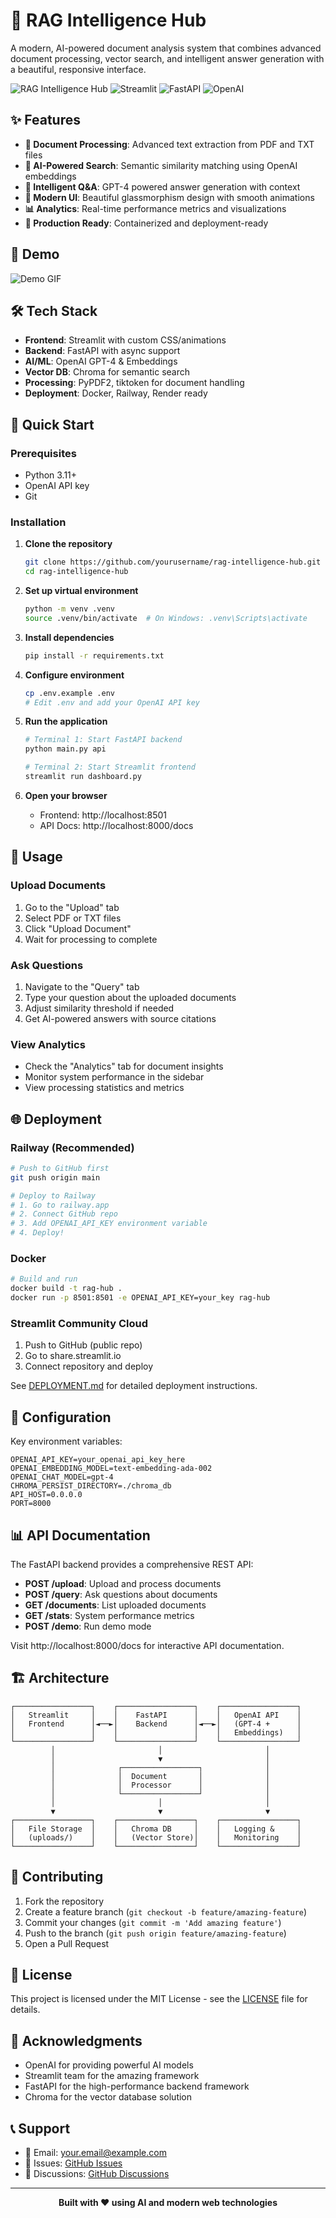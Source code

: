 # 🚀 RAG Intelligence Hub

A modern, AI-powered document analysis system that combines advanced document processing, vector search, and intelligent answer generation with a beautiful, responsive interface.

![RAG Intelligence Hub](https://img.shields.io/badge/AI-Powered-blue) ![Streamlit](https://img.shields.io/badge/Streamlit-FF4B4B?logo=streamlit&logoColor=white) ![FastAPI](https://img.shields.io/badge/FastAPI-009688?logo=fastapi&logoColor=white) ![OpenAI](https://img.shields.io/badge/OpenAI-412991?logo=openai&logoColor=white)

## ✨ Features

- **🔄 Document Processing**: Advanced text extraction from PDF and TXT files
- **🧠 AI-Powered Search**: Semantic similarity matching using OpenAI embeddings
- **💬 Intelligent Q&A**: GPT-4 powered answer generation with context
- **🎨 Modern UI**: Beautiful glassmorphism design with smooth animations
- **📊 Analytics**: Real-time performance metrics and visualizations
- **🚀 Production Ready**: Containerized and deployment-ready

## 🎯 Demo

![Demo GIF](https://via.placeholder.com/800x400/667eea/ffffff?text=RAG+Intelligence+Hub+Demo)

## 🛠️ Tech Stack

- **Frontend**: Streamlit with custom CSS/animations
- **Backend**: FastAPI with async support
- **AI/ML**: OpenAI GPT-4 & Embeddings
- **Vector DB**: Chroma for semantic search
- **Processing**: PyPDF2, tiktoken for document handling
- **Deployment**: Docker, Railway, Render ready

## 🚀 Quick Start

### Prerequisites

- Python 3.11+
- OpenAI API key
- Git

### Installation

1. **Clone the repository**
   ```bash
   git clone https://github.com/yourusername/rag-intelligence-hub.git
   cd rag-intelligence-hub
   ```

2. **Set up virtual environment**
   ```bash
   python -m venv .venv
   source .venv/bin/activate  # On Windows: .venv\Scripts\activate
   ```

3. **Install dependencies**
   ```bash
   pip install -r requirements.txt
   ```

4. **Configure environment**
   ```bash
   cp .env.example .env
   # Edit .env and add your OpenAI API key
   ```

5. **Run the application**
   ```bash
   # Terminal 1: Start FastAPI backend
   python main.py api

   # Terminal 2: Start Streamlit frontend
   streamlit run dashboard.py
   ```

6. **Open your browser**
   - Frontend: http://localhost:8501
   - API Docs: http://localhost:8000/docs

## 📖 Usage

### Upload Documents
1. Go to the "Upload" tab
2. Select PDF or TXT files
3. Click "Upload Document"
4. Wait for processing to complete

### Ask Questions
1. Navigate to the "Query" tab
2. Type your question about the uploaded documents
3. Adjust similarity threshold if needed
4. Get AI-powered answers with source citations

### View Analytics
- Check the "Analytics" tab for document insights
- Monitor system performance in the sidebar
- View processing statistics and metrics

## 🌐 Deployment

### Railway (Recommended)
```bash
# Push to GitHub first
git push origin main

# Deploy to Railway
# 1. Go to railway.app
# 2. Connect GitHub repo
# 3. Add OPENAI_API_KEY environment variable
# 4. Deploy!
```

### Docker
```bash
# Build and run
docker build -t rag-hub .
docker run -p 8501:8501 -e OPENAI_API_KEY=your_key rag-hub
```

### Streamlit Community Cloud
1. Push to GitHub (public repo)
2. Go to share.streamlit.io
3. Connect repository and deploy

See [DEPLOYMENT.md](DEPLOYMENT.md) for detailed deployment instructions.

## 🔧 Configuration

Key environment variables:

```env
OPENAI_API_KEY=your_openai_api_key_here
OPENAI_EMBEDDING_MODEL=text-embedding-ada-002
OPENAI_CHAT_MODEL=gpt-4
CHROMA_PERSIST_DIRECTORY=./chroma_db
API_HOST=0.0.0.0
PORT=8000
```

## 📊 API Documentation

The FastAPI backend provides a comprehensive REST API:

- **POST /upload**: Upload and process documents
- **POST /query**: Ask questions about documents
- **GET /documents**: List uploaded documents
- **GET /stats**: System performance metrics
- **POST /demo**: Run demo mode

Visit http://localhost:8000/docs for interactive API documentation.

## 🏗️ Architecture

```
┌─────────────────┐    ┌─────────────────┐    ┌─────────────────┐
│   Streamlit     │    │    FastAPI      │    │   OpenAI API    │
│   Frontend      │◄──►│    Backend      │◄──►│   (GPT-4 +      │
│                 │    │                 │    │   Embeddings)   │
└─────────────────┘    └─────────────────┘    └─────────────────┘
         │                       │                       │
         │                       ▼                       │
         │              ┌─────────────────┐              │
         │              │  Document       │              │
         │              │  Processor      │              │
         │              └─────────────────┘              │
         │                       │                       │
         ▼                       ▼                       ▼
┌─────────────────┐    ┌─────────────────┐    ┌─────────────────┐
│   File Storage  │    │   Chroma DB     │    │   Logging &     │
│   (uploads/)    │    │   (Vector Store)│    │   Monitoring    │
└─────────────────┘    └─────────────────┘    └─────────────────┘
```

## 🤝 Contributing

1. Fork the repository
2. Create a feature branch (`git checkout -b feature/amazing-feature`)
3. Commit your changes (`git commit -m 'Add amazing feature'`)
4. Push to the branch (`git push origin feature/amazing-feature`)
5. Open a Pull Request

## 📝 License

This project is licensed under the MIT License - see the [LICENSE](LICENSE) file for details.

## 🙏 Acknowledgments

- OpenAI for providing powerful AI models
- Streamlit team for the amazing framework
- FastAPI for the high-performance backend framework
- Chroma for the vector database solution

## 📞 Support

- 📧 Email: your.email@example.com
- 🐛 Issues: [GitHub Issues](https://github.com/yourusername/rag-intelligence-hub/issues)
- 💬 Discussions: [GitHub Discussions](https://github.com/yourusername/rag-intelligence-hub/discussions)

---

<div align="center">
  <strong>Built with ❤️ using AI and modern web technologies</strong>
</div>